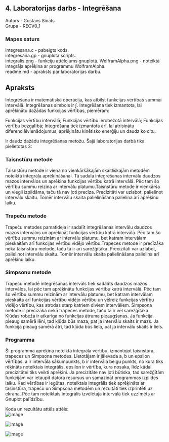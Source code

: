## 4. Laboratorijas darbs - Integrēšana
Autors - Gustavs Sināts  
Grupa - RECV0_1
### Mapes saturs  
integresana.c - pabeigts kods.   
integresana.gp - gnuplota scripts.  
integralis.png - funkciju attēlojums gnuplotā.
WolframAlpha.png - noteiktā integrāļa aprēķina ar programmu WolframAlpha.  
readme md - apraksts par laboratorijas darbu. 

  

## Apraksts  

Integrēšana ir matemātiskā operācija, kas atbilst funkcijas vērtības summai intervālā. Integrēšanas simbols ir ∫.
Integrēšana tiek izmantota, lai aprēķinātu dažādas funkcijas vērtības, piemēram:  
  
Funkcijas vērtību intervālā;
Funkcijas vērtību ierobežotā intervālā;
Funkcijas vērtību bezgalībā;
Integrēšana tiek izmantota arī, lai atrisinātu diferenciālvienādojumus, aprēķinātu kinētisko enerģiju un daudz ko citu.

Ir daudz dažādu integrēšanas metožu. Šajā laboratorijas darbā tika pielietotas 3:

### Taisnstūru metode  
Taisnstūru metode ir viena no vienkāršākajām skaitliskajām metodēm noteiktā integrāļa aprēķināšanai. Tā sadala integrēšanas intervālu daudzos mazos intervālos un aprēķina funkcijas vērtību katrā intervālā. Pēc tam šo vērtību summu reizina ar intervālu platumu.Taisnstūru metode ir vienkārša un viegli izpildāma, taču tā nav ļoti precīza. Precīzitāti var uzlabot, palielinot intervālu skaitu. Tomēr intervālu skaita palielināšana palielina arī aprēķinu laiku.

### Trapeču metode
Trapeču metodes pamatideja ir sadalīt integrēšanas intervālu daudzos mazos intervālos un aprēķināt funkcijas vērtību katrā intervālā. Pēc tam šo vērtību summu reizinām ar intervālu platumu, bet katram intervālam pieskaitām arī funkcijas vērtību vidējo vērtību.Trapeces metode ir precīzāka nekā taisnstūru metode, taču tā ir arī sarežģītāka. Precīzitāti var uzlabot, palielinot intervālu skaitu. Tomēr intervālu skaita palielināšana palielina arī aprēķinu laiku.

### Simpsonu metode
Trapeču metodē  integrēšanas intervāls tiek sadalīts daudzos mazos intervālos, lai pēc tam aprēķinātu funkcijas vērtību katrā intervālā. Pēc tam šo vērtību summu reizinām ar intervālu platumu, bet katram intervālam pieskaita arī funkcijas vērtību vidējo vērtību un vēlreiz funkcijas vērtību vidējo vērtību, kas atrodas starp katriem diviem intervāliem. Simpsona metode ir precīzāka nekā trapeces metode, taču tā ir vēl sarežģītāka. Kļūdas robeža ir atkarīga no funkcijas ātruma pieaugšanas. Ja funkcija pieaug samērā lēni, tad kļūda būs maza, pat ja intervālu skaits ir mazs. Ja funkcija pieaug samērā ātri, tad kļūda būs liela, pat ja intervālu skaits ir liels.




### Programma  
Šī programma aprēķina noteiktā integrāļa vērtību, izmantojot taisnstūra, trapeces un Simpsona metodes. Lietotājam ir jāievada a, b un epsilon vērtības. a ir intervāla sākumpunkts, b ir intervāla beigu punkts, no kura tiks rēķināts noteiktais integrālis. epsilon ir vērtība, kura nosaka, līdz kādai precizitātei tiks veikti aprēķini. Ja precizitāte nav ļoti būtiska, tad sarežģītām funkcijām var ietaupīt datora resursus un samazināt programmas izpildes laiku. Kad vērtības ir iegūtas, noteiktais integrālis tiek aprēķināts ar tasinstūra, trapeču un Simpsona metodēm un rezultāti tiek izprintēti uz ekrāna. Pēc tam noteiktais integrālis izvēlētajā intervālā tiek uzzīmēts ar Gnuplot palīdzību.
   
Koda un rezultātu attēls attēls:  
![image](https://github.com/GustavsSinats/RTR105_2023_01/assets/144107004/b416a1ec-2070-43d2-8185-f967232b9912)  

![image](https://github.com/GustavsSinats/RTR105_2023_01/assets/144107004/616a65b3-2c9e-44ba-ba24-105d4f840846)  
  
![image](https://github.com/GustavsSinats/RTR105_2023_01/assets/144107004/83f29da8-64a6-4673-8639-413e2f3f2f42)  





    
